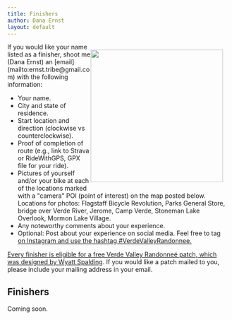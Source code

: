 ```yaml
---
title: Finishers
author: Dana Ernst
layout: default
---
```


<p><img src="{{ site.baseurl }}/images/VVRPatch.png" align="right" width="300" img style="margin: 15px 15px 15px 0"/> If you would like your name listed as a finisher, shoot me (Dana Ernst) an [email](mailto:ernst.tribe@gmail.com) with the following information:
<ul>
<li>Your name.</li>
<li>City and state of residence.</li>
<li>Start location and direction (clockwise vs counterclockwise).</li>
<li>Proof of completion of route (e.g., link to Strava or RideWithGPS, GPX file for your ride).</li>
<li>Pictures of yourself and/or your bike at each of the locations marked with a "camera" POI (point of interest) on the map posted below. Locations for photos: Flagstaff Bicycle Revolution, Parks General Store, bridge over Verde River, Jerome, Camp Verde, Stoneman Lake Overlook, Mormon Lake Village.</li>
<li>Any noteworthy comments about your experience.</li>
<li>Optional: Post about your experience on social media.  Feel free to tag <a href="https://www.instagram.com/verdevalleyrandonnee/>"@VerdeValleyRandonnee</a> on Instagram and use the hashtag #VerdeValleyRandonnee.</li>
</ul>
</p>

Every finisher is eligible for a free Verde Valley Randonneé patch, which was designed by [Wyatt Spalding](https://www.instagram.com/wyattspalding/?hl=en). If you would like a patch mailed to you, please include your mailing address in your email.

## Finishers

Coming soon.
